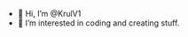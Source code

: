 - 👋 Hi, I’m @KrulV1
- 👀 I’m interested in coding and creating stuff.


<!---
KrulV1/KrulV1 is a ✨ special ✨ repository because its `README.md` (this file) appears on your GitHub profile.
You can click the Preview link to take a look at your changes.
--->
